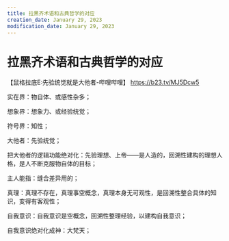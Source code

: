 ```yaml
---
title: 拉黑齐术语和古典哲学的对应
creation_date: January 29, 2023
modification_date: January 29, 2023
---
```



# 拉黑齐术语和古典哲学的对应

【鼠格拉底E:先验统觉就是大他者-哔哩哔哩】 https://b23.tv/MJ5Dcw5

实在界：物自体、或感性杂多；

想象界：想象力、或经验统觉；

符号界：知性；

大他者：先验统觉；

把大他者的逻辑功能绝对化：先验理想、上帝——是人造的，回溯性建构的理想人格，是人不断克服物自体的目标；

主人能指：缝合差异用的；

真理：真理不存在，真理事空概念，真理本身无可观性，是回溯性整合具体的知识，变得有客观性；

自我意识：自我意识是空概念，回溯性整理经验，以建构自我意识；

自我意识绝对化成神：大梵天；

